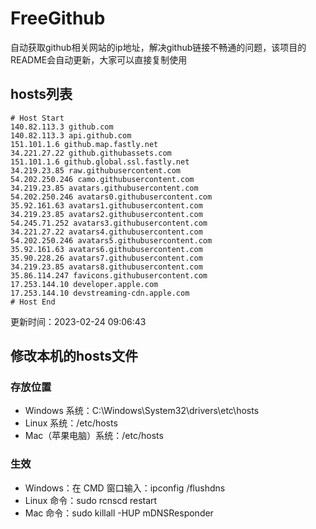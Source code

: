 # FreeGithub
自动获取github相关网站的ip地址，解决github链接不畅通的问题，该项目的README会自动更新，大家可以直接复制使用

## hosts列表
```base
# Host Start
140.82.113.3 github.com
140.82.113.3 api.github.com
151.101.1.6 github.map.fastly.net
34.221.27.22 github.githubassets.com
151.101.1.6 github.global.ssl.fastly.net
34.219.23.85 raw.githubusercontent.com
54.202.250.246 camo.githubusercontent.com
34.219.23.85 avatars.githubusercontent.com
54.202.250.246 avatars0.githubusercontent.com
35.92.161.63 avatars1.githubusercontent.com
34.219.23.85 avatars2.githubusercontent.com
54.245.71.252 avatars3.githubusercontent.com
34.221.27.22 avatars4.githubusercontent.com
54.202.250.246 avatars5.githubusercontent.com
35.92.161.63 avatars6.githubusercontent.com
35.90.228.26 avatars7.githubusercontent.com
34.219.23.85 avatars8.githubusercontent.com
35.86.114.247 favicons.githubusercontent.com
17.253.144.10 developer.apple.com
17.253.144.10 devstreaming-cdn.apple.com
# Host End
```

更新时间：2023-02-24 09:06:43

## 修改本机的hosts文件
### 存放位置
* Windows 系统：C:\Windows\System32\drivers\etc\hosts
* Linux 系统：/etc/hosts
* Mac（苹果电脑）系统：/etc/hosts

### 生效
* Windows：在 CMD 窗口输入：ipconfig /flushdns
* Linux 命令：sudo rcnscd restart
* Mac 命令：sudo killall -HUP mDNSResponder